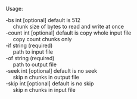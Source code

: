 Usage:  

-bs int [optional] default is 512  
&nbsp;&nbsp;&nbsp;&nbsp; chunk size of bytes to read and write at once  
-count int [optional] default is copy whole input file  
&nbsp;&nbsp;&nbsp;&nbsp; copy count chunks only  
-if string (required)  
&nbsp;&nbsp;&nbsp;&nbsp; path to input file  
-of string (required)  
&nbsp;&nbsp;&nbsp;&nbsp; path to output file  
-seek int [optional] default is no seek  
&nbsp;&nbsp;&nbsp;&nbsp; skip n chunks in output file  
-skip int [optional] default is no skip  
&nbsp;&nbsp;&nbsp;&nbsp; skip n chunks in input file  
